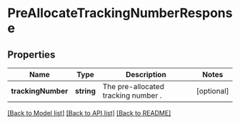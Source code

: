 # PreAllocateTrackingNumberResponse

## Properties
Name | Type | Description | Notes
------------ | ------------- | ------------- | -------------
**trackingNumber** | **string** | The pre-allocated tracking number . | [optional] 

[[Back to Model list]](../../README.md#documentation-for-models) [[Back to API list]](../../README.md#documentation-for-api-endpoints) [[Back to README]](../../README.md)

